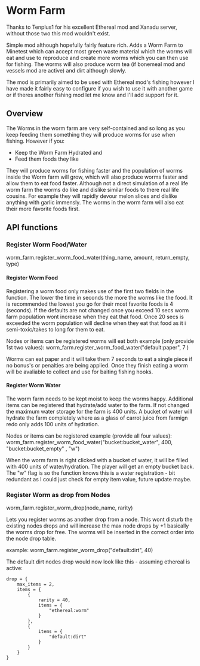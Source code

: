 # Worm Farm

Thanks to Tenplus1 for his excellent Ethereal mod and Xanadu server, without those two this mod wouldn't exist.

Simple mod although hopefully fairly feature rich. Adds a Worm Farm to Minetest which can accept most green waste material which the worms will eat and use to reproduce and create more worms which you can then use for fishing. The worms will also produce worm tea (if bonemeal mod and vessels mod are active) and dirt although slowly. 

The mod is primarily aimed to be used with Ethereal mod's fishing however I have made it fairly easy to configure if you wish to use it with another game or if theres another fishing mod let me know and I'll add support for it.

## Overview
The Worms in the worm farm are very self-contained and so long as you keep feeding them something they will produce worms for use when fishing. However if you:

 - Keep the Worm Farm Hydrated and
 - Feed them foods they like 

They will produce worms for fishing faster and the population of worms inside the Worm farm will grow, which will also produce worms faster and allow them to eat food faster. Although not a direct simulation of a real life worm farm the worms do like and dislike similar foods to there real life cousins. For example they will rapidly devour melon slices and dislike anything with garlic immensly. The worms in the worm farm will also eat their more favorite foods first.

## API functions

### Register Worm Food/Water
worm_farm.register_worm_food_water(thing_name, amount, return_empty, type)

####  Register Worm Food
Registering a worm food only makes use of the first two fields in the function. The lower the time in seconds the more the worms like the food. It is recommended the lowest you go for their most favorite foods is 4 (seconds). If the defaults are not changed once you exceed 10 secs worm farm population wont increase when they eat that food. Once 20 secs is exceeded the worm population will decline when they eat that food as it i semi-toxic/takes to long for them to eat.

Nodes or items can be registered worms will eat both
example (only provide 1st two values):
 worm_farm.register_worm_food_water("default:paper", 7 )

Worms can eat paper and it will take them 7 seconds to eat a single piece if no bonus's or penalties are being applied. Once they finish eating a worm will be avaliable to collect and use for baiting fishing hooks.

#### Register Worm Water
The worm farm needs to be kept moist to keep the worms happy. Additional items can be registered that hydrate/add water to the farm. If not changed the maximum water storage for the farm is 400 units. A bucket of water will hydrate the farm completely where as a glass of carrot juice from farmign redo only adds 100 units of hydration.

Nodes or items can be registered
example (provide all four values):
worm_farm.register_worm_food_water("bucket:bucket_water", 400, "bucket:bucket_empty" , "w")

When the worm farm is right clicked with a bucket of water, it will be filled with 400 units of water/hydration. The player will get an empty bucket back. The "w" flag is so the function knows this is a water registration - bit redundant as I could just check for empty item value, future update maybe.

### Register Worm as drop from Nodes
worm_farm.register_worm_drop(node_name, rarity)

Lets you register worms as another drop from a node. This wont disturb the existing nodes drops and will increase the max node drops by +1 basically the worms drop for free. The worms will be inserted in the correct order into the node drop table.

example:
worm_farm.register_worm_drop("default:dirt", 40)

The default dirt nodes drop would now look like this - assuming ethereal is active:

    drop = {
		max_items = 2,
		items = {
			{
				rarity = 40,
				items = {
					"ethereal:worm"
				}
			},
			{
				items = {
					"default:dirt"
				}
			}
		}
	}


